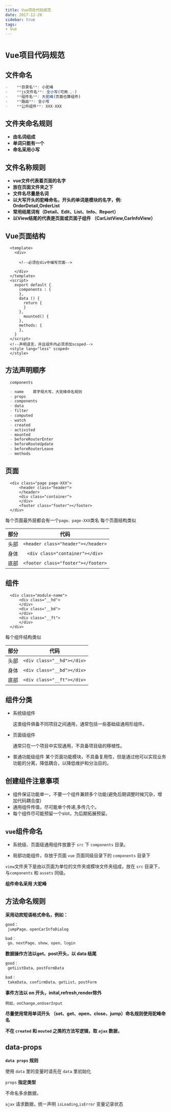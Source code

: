 ```yaml
---
title: Vue项目代码规范  
date: 2017-12-28
sidebar: true
tags:
- Vue
---
```


# `Vue项目代码规范`

## 文件命名
```js
-	 **目录名**: 小驼峰
-	 **js文件名**: 全小写(可用.,-)
-	 **组件名**: 大驼峰(页面也算组件)
-	 **路由**: 全小写
-	 **公共组件**: XXX-XXX
```
## 文件夹命名规则

- **由名词组成**
- **单词只能有一个**
- **命名采用小写**

## 文件名称规则

- **vue文件代表着页面的名字**
- **放在页面文件夹之下**
- **文件名尽量是名词**
- **以大写开头的驼峰命名，开头的单词是模块的名字，例: OrderDetail,OrderList**
- **常用结尾词有（Detail、Edit、List、Info、Report）**
- **以View结尾的代表是页面或页面子组件 （CarListView,CarInfoView）**
  
## Vue页面结构

```vue
  <template>
    <div>

      <!--必须在div中编写页面-->

    </div>
  </template>
  <script>
    export default {
      components : {
      },
      data () {
        return {
        }
      },
	    mounted() {
      },
      methods: {
      },
    }
  </script>
  <!--声明语言，并且组件内必须添加scoped-->
  <style lang="less" scoped>
  </style>
```
  ## **方法声明顺序**
```js
  components

  - name    首字母大写，大驼峰命名规则
  - props
  - components
  - data
  - filter
  - computed
  - watch
  - created
  - activited
  - mounted
  - beforeRouterEnter
  - beforeRouteUpdate
  - beforeRouterLeave
  - methods
  ```

  ## **页面**
  ```vue
    <div class="page page-XXX">
	    <header class="header">
	    </header>
	    <div class="container">
	    </div>
	    <footer class="footer"></footer>
    </div>
  ```
  每个页面最外层都会有一个`page、page-XXX`类名
  每个页面结构类似


  |部分|代码|
  |---|:--:|
  |头部|`<header class="header"></header>`|
  |身体 |```<div class="container"></div>```|
  |底部 |```<footer class="footer"></footer>```|

  ## **组件**
  ```vue
    <div class="module-name">
	    <div class="__hd">
	    </div>
	    <div class="__bd">
	    </div>
	    <div class="__ft">
	    </div>
    </div>
  ```

  每个组件结构类似


  |部分|代码|
  |---|:--:|
  |头部|`<div class="__hd"></div>`|
  |身体 |`<div class="__bd"></div>`|
  |底部 |`<div class="__ft"></div>`|

 ## **组件分类**
  - 系统级组件
  
    这类组件俱备不同项目之间通用，通常包括一些基础级通用形组件。
  - 页面级组件

    通常只在一个项目中实现通用，不具备项目级的移植性。
  
  - 普通功能级组件
    某个页面功能模块，不具备复用性，但是通过他可以实现业务功能的分离，降低耦合，以降低维护和分治目的。

## **创建组件注意事项**

  - 组件保证功能单一，不要一个组件兼顾多个功能(避免后期调整时候冗杂，增加代码耦合度)
  - 通用组件传值，尽可能单个传递,多传几个。
  - 每个组件尽可能预留一个slot，为后期拓展预留。

## `vue`组件命名

- 系统级、页面级通用组件放置于 `src` 下 `components` 目录。

- 局部功能组件，存放于页面 `vue` 页面同级目录下的 `components` 目录下

`view`文件夹下是由以页面为单位的文件夹或模块文件夹组成，放在 `src` 目录下，与`components` 和 `assets` 同级。

**组件命名采用 大驼峰**

## 方法命名规则

**采用动宾短语格式命名，例如：**
```md
good：
 jumpPage、openCarInfoDialog

bad：
 go、nextPage、show、open、login
```

**数据操作方法以get、post开头，以 data 结尾**

```md
good：
 getListData、postFormData

bad：
 takeData、confirmData、getList、postForm
```

**事件方法以 on 开头，inital,refresh,render除外**

```
例如，onChange,onUserInput
```

**尽量使用常用单词开头 （set、get、open、close、jump）命名规则使用驼峰命名**


**不在 `created` 和 `mouted` 之类的方法写逻辑，取 `ajax` 数据，**

## data-props

**`data props` 规则**

使用 `data` 里的变量时请先在 `data` 里初始化

`props` **指定类型**

不命名多余数据，

`ajax` 请求数据，统一声明 `isLoading`,`isError` 变量记录状态

